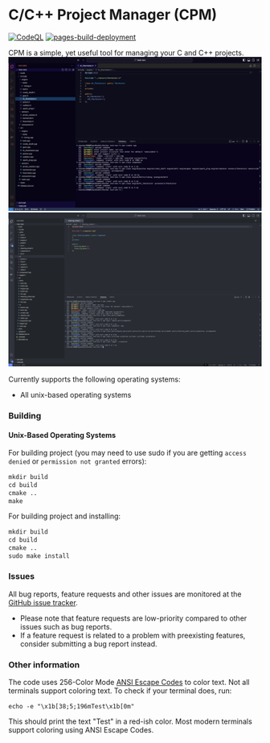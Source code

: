 # C/C++ Project Manager (CPM)
[![CodeQL](https://github.com/vkeshav300/cpm/actions/workflows/codeql.yml/badge.svg)](https://github.com/vkeshav300/cpm/actions/workflows/codeql.yml)
[![pages-build-deployment](https://github.com/vkeshav300/cpm/actions/workflows/pages/pages-build-deployment/badge.svg)](https://github.com/vkeshav300/cpm/actions/workflows/pages/pages-build-deployment)

CPM is a simple, yet useful tool for managing your C and C++ projects.
![Example Image](assets/readme/1.png)
![Example Image](assets/readme/2.png)

Currently supports the following operating systems:
- All unix-based operating systems

### Building
#### Unix-Based Operating Systems
For building project (you may need to use sudo if you are getting `access denied` or `permission not granted` errors):
```
mkdir build
cd build
cmake ..
make
```
For building project and installing:
```
mkdir build
cd build
cmake ..
sudo make install
```

### Issues
All bug reports, feature requests and other issues are monitored at the [GitHub issue tracker](https://github.com/vkeshav300/cpm/issues).
- Please note that feature requests are low-priority compared to other issues such as bug reports.
- If a feature request is related to a problem with preexisting features, consider submitting a bug report instead.

### Other information
The code uses 256-Color Mode [ANSI Escape Codes](https://gist.github.com/fnky/458719343aabd01cfb17a3a4f7296797) to color text. Not all terminals support coloring text. To check if your terminal does, run: 
```
echo -e "\x1b[38;5;196mTest\x1b[0m"
```
This should print the text "Test" in a red-ish color. Most modern terminals support coloring using ANSI Escape Codes.